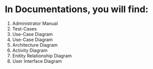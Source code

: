 # In Documentations, you will find:
1. Administrator Manual
2. Test-Cases
3. Use-Case Diagram
4. Use-Case Diagram
5. Architecture Diagram
6. Activity Diagram
7. Enitity Relationship Diagram
8. User Interface Diagram
